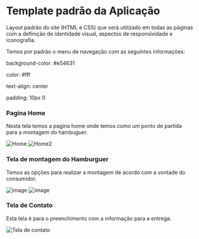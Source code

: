 # Template padrão da Aplicação

Layout padrão do site (HTML e CSS) que será utilizado em todas as páginas com a definição de identidade visual, aspectos de responsividade e iconografia.

Temos por padrão o menu de navegação com as seguintes informações:

background-color: #e54631

color: #fff

text-align: center

padding: 10px 0

<h3><b>Pagina Home</b></h3>
<p>Nesta tela temos a pagina home onde temos como um ponto de partida para a montagem do hambuguer.</p>

![Home](https://github.com/ICEI-PUC-Minas-PMV-ADS/pmv-ads-2023-2-e1-proj-web-t3-grupo-02/assets/145210886/6236c586-271c-4879-a468-bebb698b7475)
![Home2](https://github.com/ICEI-PUC-Minas-PMV-ADS/pmv-ads-2023-2-e1-proj-web-t3-grupo-02/assets/145210886/cd644a20-33c3-447f-9bfd-024c8d6aaa3b)


<h3><b>Tela de montagem do Hamburguer</b></h3>
<p>Temos as opções para realizar a montagem de acordo com a vontade do consumidor.</p> 
  
  ![image](https://github.com/ICEI-PUC-Minas-PMV-ADS/pmv-ads-2023-2-e1-proj-web-t3-grupo-02/assets/145210886/61812ce8-e411-43a1-afda-685012405de0) 
  ![image](https://github.com/ICEI-PUC-Minas-PMV-ADS/pmv-ads-2023-2-e1-proj-web-t3-grupo-02/assets/145210886/c6f7edd5-449f-4236-a71c-59e8260f9455)


<h3><b>Tela de Contato</b></h3>
<p>Esta tela é para o preenchimento com a informação para a entrega.</p>

![Tela de contato](https://github.com/ICEI-PUC-Minas-PMV-ADS/pmv-ads-2023-2-e1-proj-web-t3-grupo-02/assets/145210886/ad344577-fb74-4b5c-9caa-8ad3dd7d78ae)


